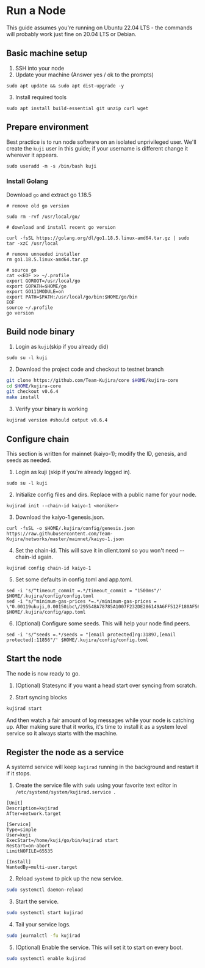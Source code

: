 # Run a Node

This guide assumes you're running on Ubuntu 22.04 LTS - the commands will probably work just fine on 20.04 LTS or Debian.

## Basic machine setup

1. SSH into your node
2. Update your machine (Answer yes / ok to the prompts)

```
sudo apt update && sudo apt dist-upgrade -y
```

3. Install required tools

```
sudo apt install build-essential git unzip curl wget
```

## Prepare environment

Best practice is to run node software on an isolated unprivileged user. We'll create the ```kuji``` user in this guide; if your username is different change it wherever it appears. 

```
sudo useradd -m -s /bin/bash kuji
```

### Install Golang

Download `go` and extract go 1.18.5

```
# remove old go version

sudo rm -rvf /usr/local/go/

# download and install recent go version

curl -fsSL https://golang.org/dl/go1.18.5.linux-amd64.tar.gz | sudo tar -xzC /usr/local

# remove unneeded installer
rm go1.18.5.linux-amd64.tar.gz

# source go
cat <<EOF >> ~/.profile
export GOROOT=/usr/local/go
export GOPATH=$HOME/go
export GO111MODULE=on
export PATH=$PATH:/usr/local/go/bin:$HOME/go/bin
EOF
source ~/.profile
go version
```

## Build node binary

1. Login as ```kuji```(skip if you already did)

```
sudo su -l kuji
```

2. Download the project code and checkout to testnet branch

```bash
git clone https://github.com/Team-Kujira/core $HOME/kujira-core
cd $HOME/kujira-core
git checkout v0.6.4
make install
```

3. Verify your binary is working

```
kujirad version #should output v0.6.4
```

## Configure chain

This section is written for mainnet (kaiyo-1); modify the ID, genesis, and seeds as needed.

1. Login as kuji (skip if you're already logged in).

```
sudo su -l kuji
```

2. Initialize config files and dirs. Replace <moniker> with a public name for your node.

```
kujirad init --chain-id kaiyo-1 <moniker>
```
3. Download the kaiyo-1 genesis.json.

```
curl -fsSL -o $HOME/.kujira/config/genesis.json https://raw.githubusercontent.com/Team-Kujira/networks/master/mainnet/kaiyo-1.json
```
4. Set the chain-id. This will save it in client.toml so you won't need --chain-id again.

```
kujirad config chain-id kaiyo-1
```

5. Set some defaults in config.toml and app.toml.

```
sed -i 's/^timeout_commit =.*/timeout_commit = "1500ms"/' $HOME/.kujira/config/config.toml
sed -i "s/^minimum-gas-prices *=.*/minimum-gas-prices = \"0.00119ukuji,0.00150ibc\/295548A78785A1007F232DE286149A6FF512F180AF5657780FC89C009E2C348F,0.000125ibc\/27394FB092D2ECCD56123C74F36E4C1F926001CEADA9CA97EA622B25F41E5EB2,0.00126ibc\/47BD209179859CDE4A2806763D7189B6E6FE13A17880FE2B42DE1E6C1E329E23,0.00652ibc\/3607EB5B5E64DD1C0E12E07F077FF470D5BC4706AFCBC98FE1BA960E5AE4CE07,617283951ibc\/F3AA7EF362EC5E791FE78A0F4CCC69FEE1F9A7485EB1A8CAB3F6601C00522F10,0.000288ibc\/EFF323CC632EC4F747C61BCE238A758EFDB7699C3226565F7C20DA06509D59A5,5ibc\/DA59C009A0B3B95E0549E6BF7B075C8239285989FF457A8EDDBB56F10B2A6986,0.00137ibc\/A358D7F19237777AF6D8AD0E0F53268F8B18AE8A53ED318095C14D6D7F3B2DB5,0.0488ibc\/4F393C3FCA4190C0A6756CE7F6D897D5D1BE57D6CCB80D0BC87393566A7B6602,78492936ibc\/004EBF085BBED1029326D56BE8A2E67C08CECE670A94AC1947DF413EF5130EB2,964351ibc\/1B38805B1C75352B28169284F96DF56BDEBD9E8FAC005BDCC8CF0378C82AA8E7\"/;" $HOME/.kujira/config/app.toml
```

6. (Optional) Configure some seeds. This will help your node find peers.

```
sed -i 's/^seeds =.*/seeds = "[email protected]rg:31897,[email protected]:11856"/' $HOME/.kujira/config/config.toml
```

## Start the node

The node is now ready to go.

1. (Optional) Statesync if you want a head start over syncing from scratch.

2. Start syncing blocks

```bash
kujirad start
```

And then watch a fair amount of log messages while your node is catching up. After making sure that it works, it's time to install it as a system level service so it always starts with the machine.

## Register the node as a service

A systemd service will keep `kujirad` running in the background and restart it if it stops.

1. Create the service file with `sudo` using your favorite text editor in `/etc/systemd/system/kujirad.service `.

```
[Unit]
Description=kujirad
After=network.target

[Service]
Type=simple
User=kuji
ExecStart=/home/kuji/go/bin/kujirad start
Restart=on-abort
LimitNOFILE=65535

[Install]
WantedBy=multi-user.target  
```

2. Reload `systemd` to pick up the new service.
```bash
sudo systemctl daemon-reload
```
3. Start the service.
```bash
sudo systemctl start kujirad
```
4. Tail your service logs.
```bash
sudo journalctl -fu kujirad
```
5. (Optional) Enable the service. This will set it to start on every boot.
```bash
sudo systemctl enable kujirad
```
